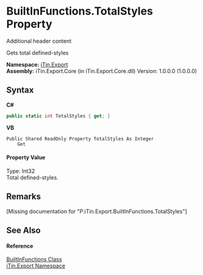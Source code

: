 # BuiltInFunctions.TotalStyles Property 
Additional header content 

Gets total defined-styles

**Namespace:**&nbsp;<a href="N_iTin_Export">iTin.Export</a><br />**Assembly:**&nbsp;iTin.Export.Core (in iTin.Export.Core.dll) Version: 1.0.0.0 (1.0.0.0)

## Syntax

**C#**<br />
``` C#
public static int TotalStyles { get; }
```

**VB**<br />
``` VB
Public Shared ReadOnly Property TotalStyles As Integer
	Get
```


#### Property Value
Type: Int32<br />Total defined-styles.

## Remarks
\[Missing <remarks> documentation for "P:iTin.Export.BuiltInFunctions.TotalStyles"\]

## See Also


#### Reference
<a href="T_iTin_Export_BuiltInFunctions">BuiltInFunctions Class</a><br /><a href="N_iTin_Export">iTin.Export Namespace</a><br />
